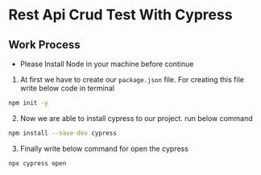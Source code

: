 # Rest Api Crud Test With Cypress

## Work Process

- Please Install Node in your machine before continue

1. At first we have to create our `package.json` file. For creating this file write below code in terminal

```bash
npm init -y

```

2. Now we are able to install cypress to our project. run below command

```bash
npm install --save-dev cypress
```

3. Finally write below command for open the cypress

```bash
npx cypress open
```
